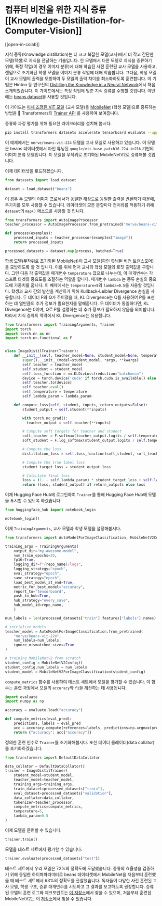 <!--Copyright 2023 The HuggingFace Team. All rights reserved.

Licensed under the Apache License, Version 2.0 (the "License"); you may not use this file except in compliance with
the License. You may obtain a copy of the License at

http://www.apache.org/licenses/LICENSE-2.0

Unless required by applicable law or agreed to in writing, software distributed under the License is distributed on
an "AS IS" BASIS, WITHOUT WARRANTIES OR CONDITIONS OF ANY KIND, either express or implied. See the License for the
specific language governing permissions and limitations under the License.

⚠️ Note that this file is in Markdown but contain specific syntax for our doc-builder (similar to MDX) that may not be
rendered properly in your Markdown viewer.

-->
# 컴퓨터 비전을 위한 지식 증류[[Knowledge-Distillation-for-Computer-Vision]]

[[open-in-colab]]

지식 증류(Knowledge distillation)는 더 크고 복잡한 모델(교사)에서 더 작고 간단한 모델(학생)로 지식을 전달하는 기술입니다. 한 모델에서 다른 모델로 지식을 증류하기 위해, 특정 작업(이 경우 이미지 분류)에 대해 학습된 사전 훈련된 교사 모델을 사용하고, 랜덤으로 초기화된 학생 모델을 이미지 분류 작업에 대해 학습합니다. 그다음, 학생 모델이 교사 모델의 출력을 모방하여 두 모델의 출력 차이를 최소화하도록 훈련합니다. 이 기법은 Hinton 등 연구진의 [Distilling the Knowledge in a Neural Network](https://arxiv.org/abs/1503.02531)에서 처음 소개되었습니다. 이 가이드에서는 특정 작업에 맞춘 지식 증류를 수행할 것입니다. 이번에는 [beans dataset](https://huggingface.co/datasets/beans)을 사용할 것입니다.

이 가이드는 [미세 조정된 ViT 모델](https://huggingface.co/merve/vit-mobilenet-beans-224) (교사 모델)을 [MobileNet](https://huggingface.co/google/mobilenet_v2_1.4_224) (학생 모델)으로 증류하는 방법을 🤗 Transformers의 [Trainer API](https://huggingface.co/docs/transformers/en/main_classes/trainer#trainer) 를 사용하여 보여줍니다.

증류와 과정 평가를 위해 필요한 라이브러리를 설치해 봅시다.


```bash
pip install transformers datasets accelerate tensorboard evaluate --upgrade
```

이 예제에서는 `merve/beans-vit-224` 모델을 교사 모델로 사용하고 있습니다. 이 모델은 beans 데이터셋에서 파인 튜닝된 `google/vit-base-patch16-224-in21k` 기반의 이미지 분류 모델입니다. 이 모델을 무작위로 초기화된 MobileNetV2로 증류해볼 것입니다.

이제 데이터셋을 로드하겠습니다.

```python
from datasets import load_dataset

dataset = load_dataset("beans")
```

이 경우 두 모델의 이미지 프로세서가 동일한 해상도로 동일한 출력을 반환하기 때문에, 두가지를 모두 사용할 수 있습니다. 데이터셋의 모든 분할마다 전처리를 적용하기 위해 `dataset`의 `map()` 메소드를 사용할 것 입니다.


```python
from transformers import AutoImageProcessor
teacher_processor = AutoImageProcessor.from_pretrained("merve/beans-vit-224")

def process(examples):
    processed_inputs = teacher_processor(examples["image"])
    return processed_inputs

processed_datasets = dataset.map(process, batched=True)
```

학생 모델(무작위로 초기화된 MobileNet)이 교사 모델(파인 튜닝된 비전 트랜스포머)을 모방하도록 할 것 입니다. 이를 위해 먼저 교사와 학생 모델의 로짓 출력값을 구합니다. 그런 다음 각 출력값을 매개변수 `temperature` 값으로 나누는데, 이 매개변수는 각 소프트 타겟의 중요도를 조절하는 역할을 합니다. 매개변수 `lambda` 는 증류 손실의 중요도에 가중치를 줍니다. 이 예제에서는 `temperature=5`와 `lambda=0.5`를 사용할 것입니다. 학생과 교사 간의 발산을 계산하기 위해 Kullback-Leibler Divergence 손실을 사용합니다. 두 데이터 P와 Q가 주어졌을 때, KL Divergence는 Q를 사용하여 P를 표현하는 데 얼만큼의 추가 정보가 필요한지를 말해줍니다. 두 데이터가 동일하다면, KL Divergence는 0이며, Q로 P를 설명하는 데 추가 정보가 필요하지 않음을 의미합니다. 따라서 지식 증류의 맥락에서 KL Divergence는 유용합니다.


```python
from transformers import TrainingArguments, Trainer
import torch
import torch.nn as nn
import torch.nn.functional as F


class ImageDistilTrainer(Trainer):
    def __init__(self, teacher_model=None, student_model=None, temperature=None, lambda_param=None,  *args, **kwargs):
        super().__init__(model=student_model, *args, **kwargs)
        self.teacher = teacher_model
        self.student = student_model
        self.loss_function = nn.KLDivLoss(reduction="batchmean")
        device = torch.device('cuda' if torch.cuda.is_available() else 'cpu')
        self.teacher.to(device)
        self.teacher.eval()
        self.temperature = temperature
        self.lambda_param = lambda_param

    def compute_loss(self, student, inputs, return_outputs=False):
        student_output = self.student(**inputs)

        with torch.no_grad():
          teacher_output = self.teacher(**inputs)

        # Compute soft targets for teacher and student
        soft_teacher = F.softmax(teacher_output.logits / self.temperature, dim=-1)
        soft_student = F.log_softmax(student_output.logits / self.temperature, dim=-1)

        # Compute the loss
        distillation_loss = self.loss_function(soft_student, soft_teacher) * (self.temperature ** 2)

        # Compute the true label loss
        student_target_loss = student_output.loss

        # Calculate final loss
        loss = (1. - self.lambda_param) * student_target_loss + self.lambda_param * distillation_loss
        return (loss, student_output) if return_outputs else loss
```

이제 Hugging Face Hub에 로그인하여 `Trainer`를 통해 Hugging Face Hub에 모델을 푸시할 수 있도록 하겠습니다.


```python
from huggingface_hub import notebook_login

notebook_login()
```

이제 `TrainingArguments`, 교사 모델과 학생 모델을 설정해봅시다.


```python
from transformers import AutoModelForImageClassification, MobileNetV2Config, MobileNetV2ForImageClassification

training_args = TrainingArguments(
    output_dir="my-awesome-model",
    num_train_epochs=30,
    fp16=True,
    logging_dir=f"{repo_name}/logs",
    logging_strategy="epoch",
    eval_strategy="epoch",
    save_strategy="epoch",
    load_best_model_at_end=True,
    metric_for_best_model="accuracy",
    report_to="tensorboard",
    push_to_hub=True,
    hub_strategy="every_save",
    hub_model_id=repo_name,
    )

num_labels = len(processed_datasets["train"].features["labels"].names)

# initialize models
teacher_model = AutoModelForImageClassification.from_pretrained(
    "merve/beans-vit-224",
    num_labels=num_labels,
    ignore_mismatched_sizes=True
)

# training MobileNetV2 from scratch
student_config = MobileNetV2Config()
student_config.num_labels = num_labels
student_model = MobileNetV2ForImageClassification(student_config)
```

`compute_metrics` 함수를 사용하여 테스트 세트에서 모델을 평가할 수 있습니다. 이 함수는 훈련 과정에서 모델의 `accuracy`와 `f1`을 계산하는 데 사용됩니다.


```python
import evaluate
import numpy as np

accuracy = evaluate.load("accuracy")

def compute_metrics(eval_pred):
    predictions, labels = eval_pred
    acc = accuracy.compute(references=labels, predictions=np.argmax(predictions, axis=1))
    return {"accuracy": acc["accuracy"]}
```

정의한 훈련 인수로 `Trainer`를 초기화해봅시다. 또한 데이터 콜레이터(data collator)를 초기화하겠습니다.

```python
from transformers import DefaultDataCollator

data_collator = DefaultDataCollator()
trainer = ImageDistilTrainer(
    student_model=student_model,
    teacher_model=teacher_model,
    training_args=training_args,
    train_dataset=processed_datasets["train"],
    eval_dataset=processed_datasets["validation"],
    data_collator=data_collator,
    tokenizer=teacher_processor,
    compute_metrics=compute_metrics,
    temperature=5,
    lambda_param=0.5
)
```

이제 모델을 훈련할 수 있습니다.

```python
trainer.train()
```

모델을 테스트 세트에서 평가할 수 있습니다.

```python
trainer.evaluate(processed_datasets["test"])
```


테스트 세트에서 우리 모델은 72%의 정확도에 도달했습니다. 증류의 효율성을 검증하기 위해 동일한 하이퍼파라미터로 beans 데이터셋에서 MobileNet을 처음부터 훈련했을 때 테스트 세트에서 63%의 정확도를 관찰했습니다. 독자들이 다양한 사전 훈련된 교사 모델, 학생 구조, 증류 매개변수를 시도하고 그 결과를 보고하도록 권장합니다. 증류된 모델의 훈련 로그와 체크포인트는 [이 저장소](https://huggingface.co/merve/vit-mobilenet-beans-224)에서 찾을 수 있으며, 처음부터 훈련된 MobileNetV2는 이 [저장소](https://huggingface.co/merve/resnet-mobilenet-beans-5)에서 찾을 수 있습니다.
